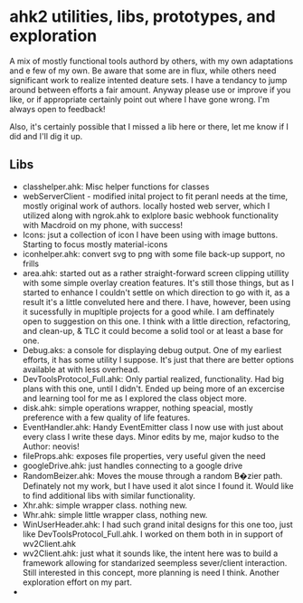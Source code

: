 # ahk2 utilities, libs, prototypes, and exploration
A mix of mostly functional tools authord by others, with my own adaptations and e few of my own. Be aware that some are in flux, while others need significant work to realize intented deature sets.  I have a tendancy to jump around between efforts a fair amount.  Anyway please use or improve if you like, or if appropriate certainly point out where I have gone wrong. I'm always open to feedback!  

Also, it's certainly possible that I missed a lib here or there, let me know  if I did and I'll dig it up.


## Libs
- classhelper.ahk: Misc helper functions for classes
- webServerClient - modified inital project to fit peranl needs at the time, mostly original work of authors. locally hosted web server, which I utilized along with ngrok.ahk to exlplore basic webhook functionality with Macdroid on my phone, with success!
- Icons: jsut a collection of icon I have been using with image buttons. Starting to focus mostly material-icons
- iconhelper.ahk: convert svg to png with some file back-up support, no frills 
- area.ahk: started out as a rather straight-forward screen clipping utillity with some simple overlay creation features. It's still those things, but as I started to enhance I couldn't settle on which direction to go with it, as a result it's a little conveluted here and         there.  I have, however, been using it sucessfully in mupltiple projects for a good while. I am deffinately open to suggestion on this one.  I think with a little direction, refactoring, and clean-up, & TLC it could become a solid tool or at least a base for one.
- Debug.aks: a console for displaying debug output.  One of my earliest efforts, it has some utility I suppose.  It's just that there are better options available at with less overhead.
- DevToolsProtocol_Full.ahk: Only partial realized, functionality.  Had big plans with this one, until I didn't.  Ended up being more of an excercise and learning tool for me as I explored the class object more.
- disk.ahk: simple operations wrapper, nothing speacial, mostly preference with a few quality of life features.
- EventHandler.ahk: Handy EventEmitter class I now use with just about every class I write these days.  Minor edits by me, major kudso to the Author: neovis!
- fileProps.ahk: exposes file properties, very useful given the need
- googleDrive.ahk: just handles connecting to a google drive
- RandomBeizer.ahk: Moves the mouse through a random B�zier path.  Definately not my work, but I have used it alot since I found it.  Would like to find additional libs with similar functionality.
- Xhr.ahk: simple wrapper class. nothing new.
- Whr.ahk: simple little wrapper class, nothing new.
- WinUserHeader.ahk: I had such grand inital designs for this one too, just like DevToolsProtocol_Full.ahk. I worked on them both in in support of wv2Client.ahk
- wv2Client.ahk: just what it sounds like, the intent here was to build a framework allowing for standarized seempless sever/client interaction.  Still interested in this concept, more planning is need I think.  Another exploration effort on my part.
- 
